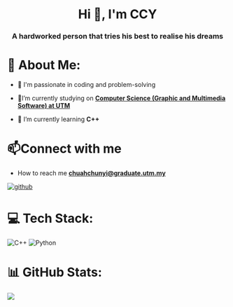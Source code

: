 <h1 align="center">Hi 👋, I'm CCY</h1> 
<h3 align="center">A hardworked person that tries his best to realise his dreams</h3>

# 💫 About Me:
- 🧑 I'm passionate in coding and problem-solving

- 🏫I’m currently studying on **[Computer Science (Graphic and Multimedia Software) at UTM](https://comp.utm.my/secv/)**

- 🌱 I’m currently learning **C++**

# 📫Connect with me  
-  How to reach me **chuahchunyi@graduate.utm.my**

<a href="https://github.com/CCY0810" target="_blank">
<img src=https://img.shields.io/badge/github-%2324292e.svg?&style=for-the-badge&logo=github&logoColor=white alt=github style="margin-bottom: 5px;" />
</a>

# 💻 Tech Stack:
![C++](https://img.shields.io/badge/c++-%2300599C.svg?style=for-the-badge&logo=c%2B%2B&logoColor=white) ![Python](https://img.shields.io/badge/python-3670A0?style=for-the-badge&logo=python&logoColor=ffdd54)
# 📊 GitHub Stats:
![](https://github-readme-stats.vercel.app/api?username=CCY0810&theme=dark&hide_border=false&include_all_commits=false&count_private=false)<br/>



